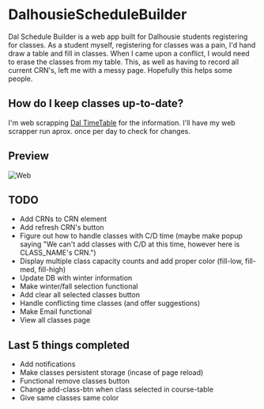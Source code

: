# DalhousieScheduleBuilder
Dal Schedule Builder is a web app built for Dalhousie students registering for classes. As a student myself, registering for classes was a pain, I'd hand draw a table and fill in classes. When I came upon a conflict, I would need to erase the classes from my table. This, as well as  having to record all current CRN's, left me with a messy page. Hopefully this helps some people.

## How do I keep classes up-to-date?
I'm web scrapping [Dal TimeTable](https://dalonline.dal.ca/PROD/fysktime.P_DisplaySchedule) for the information. I'll have my web scrapper run aprox. once per day to check for changes.

## Preview
![Web](http://i.imgur.com/0yBTvOn.png "Website Preview")

## TODO
* Add CRNs to CRN element
* Add refresh CRN's button
* Figure out how to handle classes with C/D time (maybe make popup saying "We can't add classes with C/D at this time, however here is CLASS_NAME's CRN.")
* Display multiple class capacity counts and add proper color (fill-low, fill-med, fill-high)
* Update DB with winter information
* Make winter/fall selection functional
* Add clear all selected classes button
* Handle conflicting time classes (and offer suggestions)
* Make Email functional
* View all classes page

## Last 5 things completed
* Add notifications
* Make classes persistent storage (incase of page reload)
* Functional remove classes button
* Change add-class-btn when class selected in course-table
* Give same classes same color
